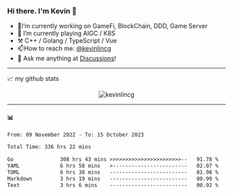 ### Hi there. I'm Kevin 👋

- 🔭I’m currently working on GameFi, BlockChain, DDD, Game Server
- 🌱 I’m currently playing AIGC / K8S
-   :hammer_and_pick: C++ / Golang / TypeScript / Vue
- 📫How to reach me: [@kevinlincg](https://twitter.com/kevinlincg) 
-   :thought_balloon: Ask me anything at [Discussions](https://github.com/kevinlincg/kevinlincg/discussions/new)!

---

📈 my github stats

<p align="center"> <img src="https://github-readme-stats-ouuan.vercel.app/api?username=kevinlincg&theme=dark&show_icons=true&count_private=true" alt="kevinlincg" />

---

#### :bar_chart: 

<!--START_SECTION:waka-->

```txt
From: 09 November 2022 - To: 15 October 2023

Total Time: 336 hrs 22 mins

Go               308 hrs 43 mins >>>>>>>>>>>>>>>>>>>>>>>--   91.78 %
YAML             6 hrs 58 mins   >------------------------   02.07 %
TOML             6 hrs 38 mins   -------------------------   01.98 %
Markdown         3 hrs 19 mins   -------------------------   00.99 %
Text             3 hrs 6 mins    -------------------------   00.92 %
```

<!--END_SECTION:waka-->
